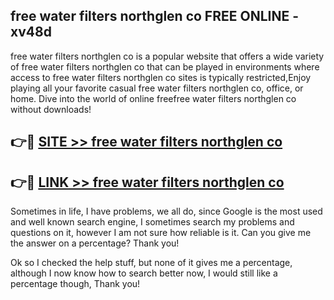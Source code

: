 ## free water filters northglen co FREE ONLINE - xv48d

free water filters northglen co is a popular website that offers a wide variety of free water filters northglen co that can be played in environments where access to free water filters northglen co sites is typically restricted,Enjoy playing all your favorite casual free water filters northglen co, office, or home. Dive into the world of online freefree water filters northglen co without downloads!

## 👉🔴 [SITE >> free water filters northglen co](http://news.freeplayer.one?title=free_water_filters_northglen_co&ref=FRRE)

## 👉🔴 [LINK >> free water filters northglen co](http://news.freeplayer.one?title=free_water_filters_northglen_co&ref=FREE)

Sometimes in life, I have problems, we all do, since Google is the most used and well known search engine, I sometimes search my problems and questions on it, however I am not sure how reliable is it. Can you give me the answer on a percentage? Thank you!

Ok so I checked the help stuff, but none of it gives me a percentage, although I now know how to search better now, I would still like a percentage though, Thank you!